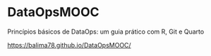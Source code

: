 # DataOpsMOOC

Princípios básicos de DataOps: um guia prático com R, Git e Quarto

https://balima78.github.io/DataOpsMOOC/
